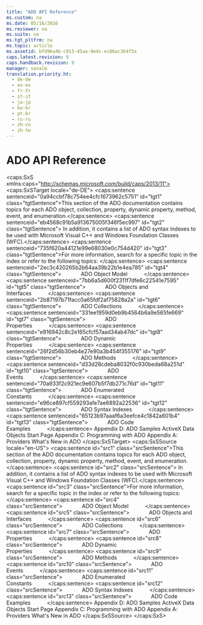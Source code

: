 ```yaml
---
title: "ADO API Reference"
ms.custom: na
ms.date: 05/16/2016
ms.reviewer: na
ms.suite: na
ms.tgt_pltfrm: na
ms.topic: article
ms.assetid: bfd96a4b-c913-45aa-9e4c-ec86ac364f3a
caps.latest.revision: 9
caps.handback.revision: 9
manager: sonalm
translation.priority.ht: 
  - de-de
  - es-es
  - fr-fr
  - it-it
  - ja-jp
  - ko-kr
  - pt-br
  - ru-ru
  - zh-cn
  - zh-tw
---
```

# ADO API Reference
<?xml version="1.0" encoding="utf-8"?>
<caps:SxS xmlns:caps="http://schemas.microsoft.com/build/caps/2013/11">
  <caps:SxSTarget locale="de-DE">
    <developerReferenceWithoutSyntaxDocument xsi:schemaLocation="http://ddue.schemas.microsoft.com/authoring/2003/5 http://dduestorage.blob.core.windows.net/ddueschema/developer.xsd" xmlns="http://ddue.schemas.microsoft.com/authoring/2003/5" xmlns:xlink="http://www.w3.org/1999/xlink" xmlns:xsi="http://www.w3.org/2001/XMLSchema-instance">
      <introduction>
        <para>
          <caps:sentence sentenceid="0a94ccbf78c754ee4cfc1673962c5751" id="tgt1" class="tgtSentence">This section of the ADO documentation contains topics for each ADO object, collection, property, dynamic property, method, event, and enumeration.</caps:sentence>
          <caps:sentence sentenceid="eb4568c91b5a913675005f346f5ec997" id="tgt2" class="tgtSentence"> In addition, it contains a list of ADO syntax indexes to be used with Microsoft Visual C++ and Windows Foundation Classes (WFC).</caps:sentence>
        </para>
        <para>
          <caps:sentence sentenceid="735f620a44121e99e68030e0c754d420" id="tgt3" class="tgtSentence">For more information, search for a specific topic in the index or refer to the following topics:  </caps:sentence>
        </para>
        <list class="bullet">
          <listItem>
            <para>
              <caps:sentence sentenceid="2ec3c420265b2b64aa39b22b1e4ea785" id="tgt4" class="tgtSentence">             <legacyLink xlink:href="4aca9838-1ec6-4084-bd63-dc2d17d8ab7d">ADO Object Model</legacyLink>           </caps:sentence>
            </para>
          </listItem>
          <listItem>
            <para>
              <caps:sentence sentenceid="7bb6a5d600f2311f7dfe6c22541e7595" id="tgt5" class="tgtSentence">             <legacyLink xlink:href="d0b7e254-c89f-4406-b846-a060ef038c30">ADO Objects and Interfaces</legacyLink>           </caps:sentence>
            </para>
          </listItem>
          <listItem>
            <para>
              <caps:sentence sentenceid="2b87197b71facc0a65fdf2af75828a2a" id="tgt6" class="tgtSentence">             <legacyLink xlink:href="b5e1d26d-b41d-4e35-8c7c-972426473dfb">ADO Collections</legacyLink>           </caps:sentence>
            </para>
          </listItem>
          <listItem>
            <para>
              <caps:sentence sentenceid="331ee1959d0eb9b4564b6a9e565fe669" id="tgt7" class="tgtSentence">             <legacyLink xlink:href="0ac0d1a7-6c7a-4f4c-b115-428935e0f98b">ADO Properties</legacyLink>           </caps:sentence>
            </para>
          </listItem>
          <listItem>
            <para>
              <caps:sentence sentenceid="e916942c8c2e165cfcf57aad34ab47dc" id="tgt8" class="tgtSentence">             <legacyLink xlink:href="d7b06d72-f792-4328-93a2-5006b9e2c581">ADO Dynamic Properties</legacyLink>           </caps:sentence>
            </para>
          </listItem>
          <listItem>
            <para>
              <caps:sentence sentenceid="26f2d56b30eb4e27e90a3b454f355176" id="tgt9" class="tgtSentence">             <legacyLink xlink:href="a38c5670-ba28-44f3-bd5b-fcb46880e904">ADO Methods</legacyLink>           </caps:sentence>
            </para>
          </listItem>
          <listItem>
            <para>
              <caps:sentence sentenceid="d33d28cdeba8032f0c930beda68a251d" id="tgt10" class="tgtSentence">             <legacyLink xlink:href="0ded5ad9-8f83-4224-95af-38512783b972">ADO Events</legacyLink>           </caps:sentence>
            </para>
          </listItem>
          <listItem>
            <para>
              <caps:sentence sentenceid="70a933f2c921ec9e607b5f7db271c76d" id="tgt11" class="tgtSentence">             <legacyLink xlink:href="c97ed131-1a93-463c-9e61-22f029b0c474">ADO Enumerated Constants</legacyLink>           </caps:sentence>
            </para>
          </listItem>
          <listItem>
            <para>
              <caps:sentence sentenceid="e96ce897cf559293afe7ae6892a22536" id="tgt12" class="tgtSentence">             <legacyLink xlink:href="fad34f61-c34f-4c0b-8ce5-3b8872abfe4e">ADO Syntax Indexes</legacyLink>           </caps:sentence>
            </para>
          </listItem>
          <listItem>
            <para>
              <caps:sentence sentenceid="65123b97aaaf6a3eefce4c1842a601b4" id="tgt13" class="tgtSentence">             <legacyLink xlink:href="eb16724f-6fca-4873-b005-68626a8999b2">ADO Code Examples</legacyLink>           </caps:sentence>
            </para>
          </listItem>
        </list>
      </introduction>
      <relatedTopics>
        <link xlink:href="1582e411-55ac-40f0-bd3d-9a10654e4b67">Appendix D: ADO Samples</link>
        <link xlink:href="2fa6237b-44b8-4b6c-9952-5acd80a54e20">ActiveX Data Objects Start Page</link>
        <link xlink:href="40af6e70-2a37-480f-aadc-92095d450af7">Appendix C: Programming with ADO</link>
        <link xlink:href="e2581b47-b11e-4e1e-b96c-d39c77c5b48a">Appendix A: Providers</link>
        <link xlink:href="667673f2-3151-432b-894a-3fc60b704ea4">What's New in ADO</link>
      </relatedTopics>
    </developerReferenceWithoutSyntaxDocument>
  </caps:SxSTarget>
  <caps:SxSSource locale="en-US">
    <developerReferenceWithoutSyntaxDocument xsi:schemaLocation="http://ddue.schemas.microsoft.com/authoring/2003/5 http://dduestorage.blob.core.windows.net/ddueschema/developer.xsd" xmlns="http://ddue.schemas.microsoft.com/authoring/2003/5" xmlns:xlink="http://www.w3.org/1999/xlink" xmlns:xsi="http://www.w3.org/2001/XMLSchema-instance">
      <introduction>
        <para>
          <caps:sentence id="src1" class="srcSentence">This section of the ADO documentation contains topics for each ADO object, collection, property, dynamic property, method, event, and enumeration.</caps:sentence>
          <caps:sentence id="src2" class="srcSentence"> In addition, it contains a list of ADO syntax indexes to be used with Microsoft Visual C++ and Windows Foundation Classes (WFC).</caps:sentence>
        </para>
        <para>
          <caps:sentence id="src3" class="srcSentence">For more information, search for a specific topic in the index or refer to the following topics:  </caps:sentence>
        </para>
        <list class="bullet">
          <listItem>
            <para>
              <caps:sentence id="src4" class="srcSentence">             <legacyLink xlink:href="4aca9838-1ec6-4084-bd63-dc2d17d8ab7d">ADO Object Model</legacyLink>           </caps:sentence>
            </para>
          </listItem>
          <listItem>
            <para>
              <caps:sentence id="src5" class="srcSentence">             <legacyLink xlink:href="d0b7e254-c89f-4406-b846-a060ef038c30">ADO Objects and Interfaces</legacyLink>           </caps:sentence>
            </para>
          </listItem>
          <listItem>
            <para>
              <caps:sentence id="src6" class="srcSentence">             <legacyLink xlink:href="b5e1d26d-b41d-4e35-8c7c-972426473dfb">ADO Collections</legacyLink>           </caps:sentence>
            </para>
          </listItem>
          <listItem>
            <para>
              <caps:sentence id="src7" class="srcSentence">             <legacyLink xlink:href="0ac0d1a7-6c7a-4f4c-b115-428935e0f98b">ADO Properties</legacyLink>           </caps:sentence>
            </para>
          </listItem>
          <listItem>
            <para>
              <caps:sentence id="src8" class="srcSentence">             <legacyLink xlink:href="d7b06d72-f792-4328-93a2-5006b9e2c581">ADO Dynamic Properties</legacyLink>           </caps:sentence>
            </para>
          </listItem>
          <listItem>
            <para>
              <caps:sentence id="src9" class="srcSentence">             <legacyLink xlink:href="a38c5670-ba28-44f3-bd5b-fcb46880e904">ADO Methods</legacyLink>           </caps:sentence>
            </para>
          </listItem>
          <listItem>
            <para>
              <caps:sentence id="src10" class="srcSentence">             <legacyLink xlink:href="0ded5ad9-8f83-4224-95af-38512783b972">ADO Events</legacyLink>           </caps:sentence>
            </para>
          </listItem>
          <listItem>
            <para>
              <caps:sentence id="src11" class="srcSentence">             <legacyLink xlink:href="c97ed131-1a93-463c-9e61-22f029b0c474">ADO Enumerated Constants</legacyLink>           </caps:sentence>
            </para>
          </listItem>
          <listItem>
            <para>
              <caps:sentence id="src12" class="srcSentence">             <legacyLink xlink:href="fad34f61-c34f-4c0b-8ce5-3b8872abfe4e">ADO Syntax Indexes</legacyLink>           </caps:sentence>
            </para>
          </listItem>
          <listItem>
            <para>
              <caps:sentence id="src13" class="srcSentence">             <legacyLink xlink:href="eb16724f-6fca-4873-b005-68626a8999b2">ADO Code Examples</legacyLink>           </caps:sentence>
            </para>
          </listItem>
        </list>
      </introduction>
      <relatedTopics>
        <link xlink:href="1582e411-55ac-40f0-bd3d-9a10654e4b67">Appendix D: ADO Samples</link>
        <link xlink:href="2fa6237b-44b8-4b6c-9952-5acd80a54e20">ActiveX Data Objects Start Page</link>
        <link xlink:href="40af6e70-2a37-480f-aadc-92095d450af7">Appendix C: Programming with ADO</link>
        <link xlink:href="e2581b47-b11e-4e1e-b96c-d39c77c5b48a">Appendix A: Providers</link>
        <link xlink:href="667673f2-3151-432b-894a-3fc60b704ea4">What's New in ADO</link>
      </relatedTopics>
    </developerReferenceWithoutSyntaxDocument>
  </caps:SxSSource>
</caps:SxS>